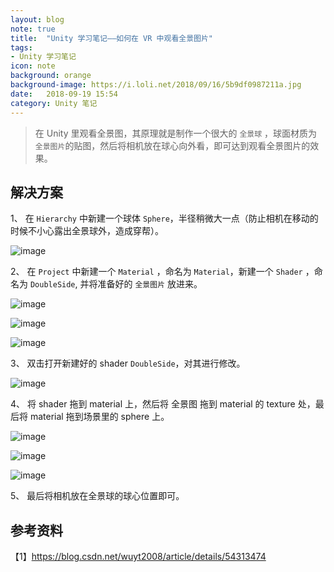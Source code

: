 ```yaml
---
layout: blog  
note: true  
title:  "Unity 学习笔记——如何在 VR 中观看全景图片"  
tags:  
- Unity 学习笔记  
icon: note  
background: orange  
background-image: https://i.loli.net/2018/09/16/5b9df0987211a.jpg  
date:   2018-09-19 15:54   
category: Unity 笔记
---
```


>在 Unity 里观看全景图，其原理就是制作一个很大的 `全景球` ，球面材质为 `全景图片`的贴图，然后将相机放在球心向外看，即可达到观看全景图片的效果。

## 解决方案

1、 在 `Hierarchy` 中新建一个球体 `Sphere`，半径稍微大一点（防止相机在移动的时候不小心露出全景球外，造成穿帮）。

![image](http://pf6qvqv35.bkt.clouddn.com/note/20180919/pic1.png)

2、 在 `Project` 中新建一个 `Material` ，命名为 `Material`，新建一个 `Shader` ，命名为 `DoubleSide`, 并将准备好的 `全景图片` 放进来。

![image](http://pf6qvqv35.bkt.clouddn.com/note/20180919/Snipaste_2018-09-19_15-40-27.png)

![image](http://pf6qvqv35.bkt.clouddn.com/note/20180919/createShader.png)

![image](http://pf6qvqv35.bkt.clouddn.com/note/20180919/timg.jpg)

3、 双击打开新建好的 shader `DoubleSide`，对其进行修改。

![image](http://pf6qvqv35.bkt.clouddn.com/note/20180919/editShader.png)

4、 将 shader 拖到 material 上，然后将 全景图 拖到 material 的 texture 处，最后将 material 拖到场景里的 sphere 上。

![image](http://pf6qvqv35.bkt.clouddn.com/note/20180919/material.png)

![image](http://pf6qvqv35.bkt.clouddn.com/note/20180919/addPicture.png)

![image](http://pf6qvqv35.bkt.clouddn.com/note/20180919/finish.png)

5、 最后将相机放在全景球的球心位置即可。

## 参考资料
【1】https://blog.csdn.net/wuyt2008/article/details/54313474